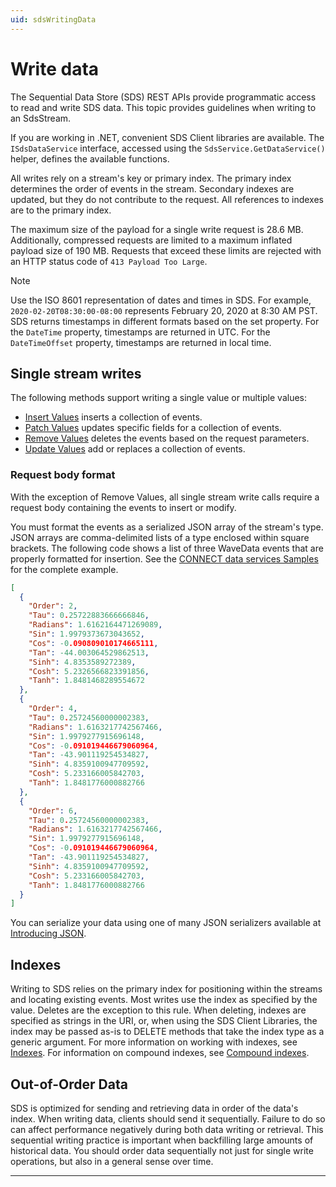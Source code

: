 ```yaml
---
uid: sdsWritingData
---
```


# Write data

The Sequential Data Store (SDS) REST APIs provide programmatic access to read and write SDS data. This topic provides guidelines when writing to an SdsStream.

If you are working in .NET, convenient SDS Client libraries are available. The `ISdsDataService` interface, accessed using the `SdsService.GetDataService()` helper, defines the available functions.

All writes rely on a stream's key or primary index. The primary index determines the order of events in the stream. Secondary indexes are updated, but they do not contribute to the request. All references to indexes are to the primary index.

The maximum size of the payload for a single write request is 28.6 MB. Additionally, compressed requests are limited to a maximum inflated payload size of 190 MB. Requests that exceed these limits are rejected with an HTTP status code of `413 Payload Too Large`.

> [!NOTE]
> Use the ISO 8601 representation of dates and times in SDS. For example, `2020-02-20T08:30:00-08:00` represents February 20, 2020 at 8:30 AM PST. SDS returns timestamps in different formats based on the set property. For the `DateTime` property, timestamps are returned in UTC. For the `DateTimeOffset` property, timestamps are returned in local time.

## Single stream writes

The following methods support writing a single value or multiple values:

- [Insert Values](xref:sds-stream-data#insert-values) inserts a collection of events.
- [Patch Values](xref:sds-stream-data#patch-values) updates specific fields for a collection of events.
- [Remove Values](xref:sds-stream-data#remove-values) deletes the events based on the request parameters.
- [Update Values](xref:sds-stream-data#update-values) add or replaces a collection of events.

### Request body format

With the exception of Remove Values, all single stream write calls require a request body containing the events to insert or modify.

You must format the events as a serialized JSON array of the stream's type. JSON arrays are comma-delimited lists of a type enclosed within square brackets. The following code shows a list of three WaveData events that are properly formatted for insertion. See the [CONNECT data services Samples](https://github.com/osisoft/OSI-Samples-ADH) for the complete example.

```json
[
  {
    "Order": 2,
    "Tau": 0.25722883666666846,
    "Radians": 1.6162164471269089,
    "Sin": 1.9979373673043652,
    "Cos": -0.090809010174665111,
    "Tan": -44.003064529862513,
    "Sinh": 4.8353589272389,
    "Cosh": 5.2326566823391856,
    "Tanh": 1.8481468289554672
  },
  {
    "Order": 4,
    "Tau": 0.25724560000002383,
    "Radians": 1.6163217742567466,
    "Sin": 1.9979277915696148,
    "Cos": -0.091019446679060964,
    "Tan": -43.901119254534827,
    "Sinh": 4.8359100947709592,
    "Cosh": 5.233166005842703,
    "Tanh": 1.8481776000882766
  },
  {
    "Order": 6,
    "Tau": 0.25724560000002383,
    "Radians": 1.6163217742567466,
    "Sin": 1.9979277915696148,
    "Cos": -0.091019446679060964,
    "Tan": -43.901119254534827,
    "Sinh": 4.8359100947709592,
    "Cosh": 5.233166005842703,
    "Tanh": 1.8481776000882766
  }
]
```

You can serialize your data using one of many JSON serializers available at [Introducing JSON](http://json.org/index.html).

## Indexes

Writing to SDS relies on the primary index for positioning within the streams and locating existing events. Most writes use the index as specified by the value. Deletes are the exception to this rule. When deleting, indexes are specified as strings in the URI, or, when using the SDS Client Libraries, the index may be passed as-is to DELETE methods that take the index type as a generic argument. For more information on working with indexes, see [Indexes](xref:sdsIndexes). For information on compound indexes, see [Compound indexes](xref:sdsIndexes#compound-indexes).

## Out-of-Order Data

SDS is optimized for sending and retrieving data in order of the data's index. When writing data, clients should send it sequentially. Failure to do so can affect performance negatively during both data writing or retrieval. This sequential writing practice is important when backfilling large amounts of historical data. You should order data sequentially not just for single write operations, but also in a general sense over time.

---
